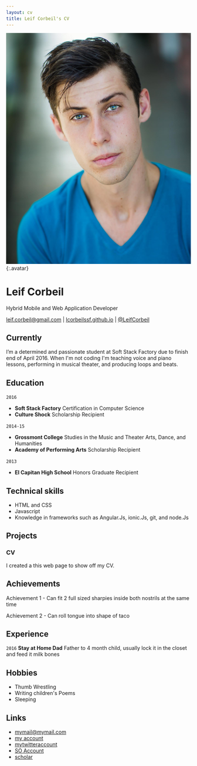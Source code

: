```yaml
---
layout: cv
title: Leif Corbeil's CV
---
```


![Leif](./media/LeifsHeadshot.jpg){:.avatar}

# Leif Corbeil
Hybrid Mobile and Web Application Developer

<div id="webaddress">
<a href="mailto:">leif.corbeil@gmail.com</a>
|
<i class="fa fa-github"></i> <a href="http://github.com/">lcorbeilssf.github.io</a>
|
<i class="fa fa-twitter"></i> <a href="http://twitter.com/">@LeifCorbeil</a>
</div>


## Currently

I’m a determined and passionate student at Soft Stack Factory due to finish end of April 2016.  When I'm not coding I'm teaching voice and piano lessons, performing in musical theater, and producing loops and beats.

## Education

`2016`
* __Soft Stack Factory__ Certification in Computer Science
* __Culture Shock__ Scholarship Recipient

`2014-15`
* __Grossmont College__ Studies in the Music and Theater Arts, Dance, and Humanities
* __Academy of Performing Arts__ Scholarship Recipient

`2013`
* __El Capitan High School__ Honors Graduate Recipient


## Technical skills

* HTML and CSS
* Javascript
* Knowledge in frameworks such as Angular.Js, ionic.Js, git, and node.Js

## Projects

### CV

I created a this web page to show off my CV.  

## Achievements

Achievement 1  - Can fit 2 full sized sharpies inside both nostrils at the same time

Achievement 2 - Can roll tongue into shape of taco

## Experience

`2016`
__Stay at Home Dad__ 
Father to 4 month child, usually lock it in the closet and feed it milk bones

## Hobbies

* Thumb Wrestling
* Writing children's Poems 
* Sleeping

## Links

* <i class="fa fa-envelope"></i> <a href="mailto:">mymail@mymail.com</a><br />
* <i class="fa fa-github"></i> <a href="http://github.com/">my account</a><br />
* <i class="fa fa-twitter"></i> <a href="http://twitter.com/">mytwitteraccount</a><br />
* <i class="fa fa-stack-overflow"></i> <a href="http://stackoverflow.com/">SO Account</a>
* <i class="fa fa-google"></i> <a href="http://scholar.google.com/">scholar</a>
